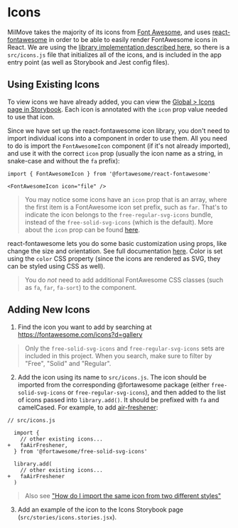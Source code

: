 # Icons

MilMove takes the majority of its icons from [Font Awesome](https://fontawesome.com/), and uses [react-fontawesome](https://github.com/FortAwesome/react-fontawesome) in order to be able to easily render FontAwesome icons in React. We are using the [library implementation described here](https://github.com/FortAwesome/react-fontawesome#build-a-library-to-reference-icons-throughout-your-app-more-conveniently), so there is a `src/icons.js` file that initializes all of the icons, and is included in the app entry point (as well as Storybook and Jest config files).

## Using Existing Icons

To view icons we have already added, you can view the [Global > Icons page in Storybook](https://storybook.dp3.us/?path=/story/global-icons--all). Each icon is annotated with the `icon` prop value needed to use that icon.

Since we have set up the react-fontawesome icon library, you don't need to import individual icons into a component in order to use them. All you need to do is import the `FontAwesomeIcon` component (if it's not already imported), and use it with the correct `icon` prop (usually the icon name as a string, in snake-case and without the `fa` prefix):

```
import { FontAwesomeIcon } from '@fortawesome/react-fontawesome'

<FontAwesomeIcon icon="file" />
```

> You may notice some icons have an `icon` prop that is an array, where the first item is a FontAwesome icon set prefix, such as `far`. That's to indicate the icon belongs to the `free-regular-svg-icons` bundle, instead of the `free-solid-svg-icons` (which is the default). More about the `icon` prop can be found [here](https://github.com/FortAwesome/react-fontawesome#build-a-library-to-reference-icons-throughout-your-app-more-conveniently).

react-fontawesome lets you do some basic customization using props, like change the size and orientation. See full documentation [here](https://github.com/FortAwesome/react-fontawesome#features). Color is set using the `color` CSS property (since the icons are rendered as SVG, they can be styled using CSS as well).

> You do _not_ need to add additional FontAwesome CSS classes (such as `fa`, `far`, `fa-sort`) to the component.

## Adding New Icons

1. Find the icon you want to add by searching at https://fontawesome.com/icons?d=gallery

> Only the `free-solid-svg-icons` and `free-regular-svg-icons` sets are included in this project. When you search, make sure to filter by "Free", "Solid" and "Regular".

2. Add the icon using its name to `src/icons.js`. The icon should be imported from the corresponding @fortawesome package (either `free-solid-svg-icons` or `free-regular-svg-icons`), and then added to the list of icons passed into `library.add()`. It should be prefixed with `fa` and camelCased. For example, to add [air-freshener](https://fontawesome.com/icons/air-freshener?style=solid):

```
// src/icons.js

  import {
    // other existing icons...
+   faAirFreshener,
  } from '@fortawesome/free-solid-svg-icons'

  library.add(
    // other existing icons...
+   faAirFreshener
  )
```

> Also see ["How do I import the same icon from two different styles"](https://github.com/FortAwesome/react-fontawesome#how-do-i-import-the-same-icon-from-two-different-styles)

3. Add an example of the icon to the Icons Storybook page (`src/stories/icons.stories.jsx`).